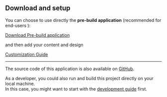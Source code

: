 ## Download and setup

You can choose to use directly the **pre-build application** (recommended for end-users ):

[Download Pre-build application](/ ":target=_blank :class=button")

and then add your content and design

[Customization Guide](customization/your_app.md ":class=button")

---

The source code of this application is also available on [GitHub](https://github.com/freies-deutsches-hochstift/virtual-time-travel).

As a developer, you could also run and build this project directly on your local machine. \
In this case, you might want to start with the [development guide](development/index.md) first.
